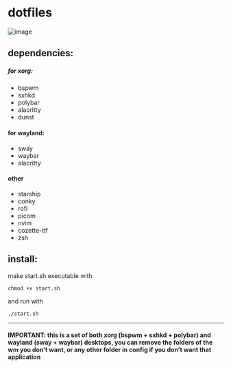 # dotfiles

![image](https://github.com/user-attachments/assets/5e0d549b-85c3-4b2b-ad54-b7776f372994)


## dependencies:

##### for xorg:
* bspwm
* sxhkd
* polybar
* alacritty
* dunst
#### for wayland:
* sway
* waybar
* alacritty
#### other
* starship
* conky
* rofi
* picom
* nvim
* cozette-ttf
* zsh

## install: 
make start.sh executable with
```
chmod +x start.sh
```
and run with
```
./start.sh
```
***

#### IMPORTANT: this is a set of both xorg (bspwm + sxhkd + polybar) and wayland (sway + waybar) desktops, you can remove the folders of the wm you don't want, or any other folder in config if you don't want that application
